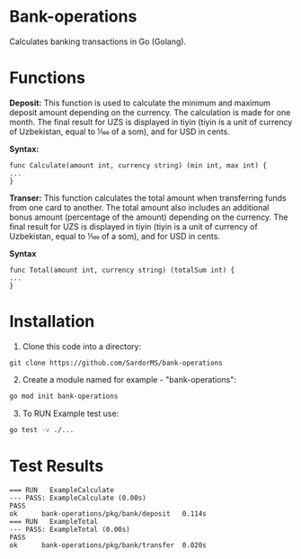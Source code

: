 # Bank-operations
Сalculates banking transactions in Go (Golang).

# Functions

**Deposit:**
This function is used to calculate the minimum and maximum deposit amount depending on the currency. The calculation is made for one month. The final result for UZS is displayed in tiyin (tiyin is a unit of currency of Uzbekistan, equal to 1⁄100 of a som), and for USD in cents.

**Syntax:**
```
func Calculate(amount int, currency string) (min int, max int) {
...
}
```



**Transer:**
This function calculates the total amount when transferring funds from one card to another. The total amount also includes an additional bonus amount (percentage of the amount) depending on the currency. The final result for UZS is displayed in tiyin (tiyin is a unit of currency of Uzbekistan, equal to 1⁄100 of a som), and for USD in cents.

**Syntax**
```
func Total(amount int, currency string) (totalSum int) {
...
}
```



# Installation

1. Clone this code into a directory:
 ```
 git clone https://github.com/SardorMS/bank-operations
 ```

2. Create a module named for example - "bank-operations":
 
 ```sh
 go mod init bank-operations
 ``` 
 
3. To RUN Example test use:
```sh
go test -v ./...
```


# Test Results

```
=== RUN   ExampleCalculate
--- PASS: ExampleCalculate (0.00s)
PASS
ok      bank-operations/pkg/bank/deposit   0.114s
=== RUN   ExampleTotal
--- PASS: ExampleTotal (0.00s)
PASS
ok      bank-operations/pkg/bank/transfer  0.020s
```
